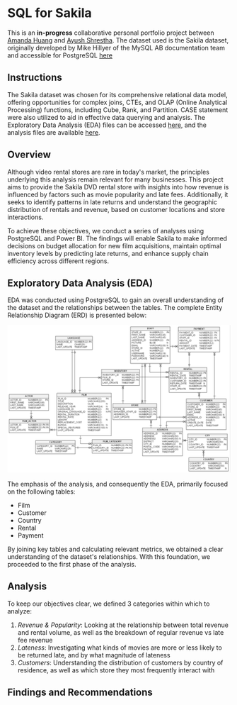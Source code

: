 # SQL for Sakila

This is an **in-progress** collaborative personal portfolio project between [Amanda Huang](https://www.linkedin.com/in/amanda-huang9/) and [Ayush Shrestha](https://www.linkedin.com/in/ayush-yoshi-shrestha/). The dataset used is the Sakila dataset, originally developed by Mike Hillyer of the MySQL AB documentation team and accessible for PostgreSQL [here](https://github.com/jOOQ/sakila)

## Instructions

The Sakila dataset was chosen for its comprehensive relational data model, offering opportunities for complex joins, CTEs, and OLAP (Online Analytical Processing) functions, including Cube, Rank, and Partition. CASE statement were also utilized to aid in effective data querying and analysis.
The Exploratory Data Analysis (EDA) files can be accessed [here](eda), and the analysis files are available [here](analysis).

## Overview

Although video rental stores are rare in today's market, the principles underlying this analysis remain relevant for many businesses. This project aims to provide the Sakila DVD rental store with insights into how revenue is influenced by factors such as movie popularity and late fees. Additionally, it seeks to identify patterns in late returns and understand the geographic distribution of rentals and revenue, based on customer locations and store interactions.

To achieve these objectives, we conduct a series of analyses using PostgreSQL and Power BI. The findings will enable Sakila to make informed decisions on budget allocation for new film acquisitions, maintain optimal inventory levels by predicting late returns, and enhance supply chain efficiency across different regions.

## Exploratory Data Analysis (EDA)

EDA was conducted using PostgreSQL to gain an overall understanding of the dataset and the relationships between the tables. The complete Entity Relationship Diagram (ERD) is presented below:

![sakila-ERD](sakila-erd.png)

The emphasis of the analysis, and consequently the EDA, primarily focused on the following tables:

- Film
- Customer
- Country
- Rental
- Payment

By joining key tables and calculating relevant metrics, we obtained a clear understanding of the dataset's relationships. With this foundation, we proceeded to the first phase of the analysis.

## Analysis

To keep our objectives clear, we defined 3 categories within which to analyze:

1. _Revenue & Popularity_: Looking at the relationship between total revenue and rental volume, as well as the breakdown of regular revenue vs late fee revenue
2. _Lateness_: Investigating what kinds of movies are more or less likely to be returned late, and by what magnitude of lateness
3. _Customers_: Understanding the distribution of customers by country of residence, as well as which store they most frequently interact with

## Findings and Recommendations
